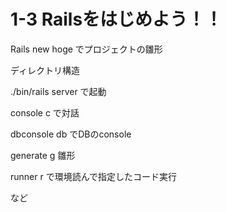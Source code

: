 # 1-3 Railsをはじめよう！！

Rails new hoge でプロジェクトの雛形

ディレクトリ構造

./bin/rails server で起動

console c で対話

dbconsole db でDBのconsole

generate g 雛形

runner r で環境読んで指定したコード実行　

など


